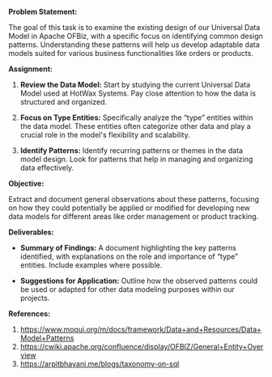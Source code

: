 
**Problem Statement:**

The goal of this task is to examine the existing design of our Universal Data Model in Apache OFBiz, with a specific focus on identifying common design patterns. Understanding these patterns will help us develop adaptable data models suited for various business functionalities like orders or products.

**Assignment:**

1. **Review the Data Model:** Start by studying the current Universal Data Model used at HotWax Systems. Pay close attention to how the data is structured and organized.

2. **Focus on Type Entities:** Specifically analyze the “type” entities within the data model. These entities often categorize other data and play a crucial role in the model's flexibility and scalability.

3. **Identify Patterns:** Identify recurring patterns or themes in the data model design. Look for patterns that help in managing and organizing data effectively.

**Objective:**

Extract and document general observations about these patterns, focusing on how they could potentially be applied or modified for developing new data models for different areas like order management or product tracking.

**Deliverables:**

- **Summary of Findings:** A document highlighting the key patterns identified, with explanations on the role and importance of “type” entities. Include examples where possible.

- **Suggestions for Application:** Outline how the observed patterns could be used or adapted for other data modeling purposes within our projects.

**References:**
1. https://www.moqui.org/m/docs/framework/Data+and+Resources/Data+Model+Patterns
2. https://cwiki.apache.org/confluence/display/OFBIZ/General+Entity+Overview
3. https://arpitbhayani.me/blogs/taxonomy-on-sql


